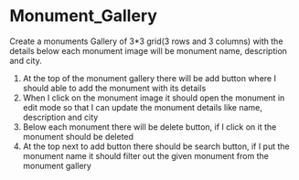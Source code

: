 # Monument_Gallery

Create a monuments Gallery of 3*3 grid(3 rows and 3 columns) with the details below each monument image will be monument name, description and city.
1. At the top of the monument gallery there will be add button where I should able to add the monument with its details 
2. When I click on the monument image it should open the monument in edit mode so that I can update the monument details like name, description and city 
3. Below each monument there will be delete button, if I click on it the monument should be deleted
4. At the top next to add button there should be search button, if I put the monument name it should filter out the given monument from the monument gallery 
